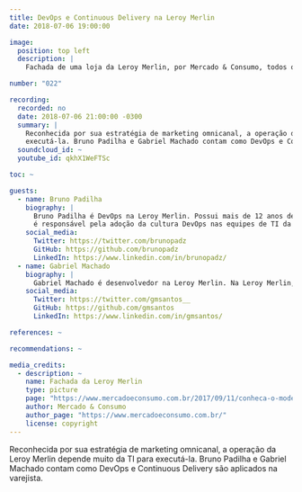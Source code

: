 ```yaml
---
title: DevOps e Continuous Delivery na Leroy Merlin
date: 2018-07-06 19:00:00

image:
  position: top left
  description: |
    Fachada de uma loja da Leroy Merlin, por Mercado & Consumo, todos os direitos reservados.

number: "022"

recording:
  recorded: no
  date: 2018-07-06 21:00:00 -0300
  summary: |
    Reconhecida por sua estratégia de marketing omnicanal, a operação da Leroy Merlin depende muito da TI para 
    executá-la. Bruno Padilha e Gabriel Machado contam como DevOps e Continuous Delivery são aplicados na varejista.
  soundcloud_id: ~
  youtube_id: qkhX1WeFTSc

toc: ~

guests:
  - name: Bruno Padilha
    biography: |
      Bruno Padilha é DevOps na Leroy Merlin. Possui mais de 12 anos de experiência em infraestrutura e atualmente
      é responsável pela adoção da cultura DevOps nas equipes de TI da empresa.
    social_media:
      Twitter: https://twitter.com/brunopadz
      GitHub: https://github.com/brunopadz
      LinkedIn: https://www.linkedin.com/in/brunopadz/
  - name: Gabriel Machado
    biography: |
      Gabriel Machado é desenvolvedor na Leroy Merlin. Na Leroy Merlin, divide seu tempo entre o desenvolvimento e operação da plataforma de e-commerce. Também gosta de BI, Excel e dos produtos da Microsoft.
    social_media:
      Twitter: https://twitter.com/gmsantos__
      GitHub: https://github.com/gmsantos
      LinkedIn: https://www.linkedin.com/in/gmsantos/

references: ~

recommendations: ~

media_credits:
  - description: ~
    name: Fachada da Leroy Merlin
    type: picture
    page: "https://www.mercadoeconsumo.com.br/2017/09/11/conheca-o-modelo-omnichannel-da-leroy-merlin/"
    author: Mercado & Consumo
    author_page: "https://www.mercadoeconsumo.com.br/"
    license: copyright
---
```


Reconhecida por sua estratégia de marketing omnicanal, a operação da Leroy Merlin depende muito da TI para 
executá-la. Bruno Padilha e Gabriel Machado contam como DevOps e Continuous Delivery são aplicados na varejista.
